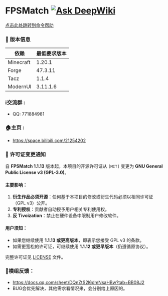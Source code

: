 # FPSMatch [![Ask DeepWiki](https://deepwiki.com/badge.svg)](https://deepwiki.com/SSOrangeCATY/FPSMacth)
[点击此处跳转到命令帮助](CommandHelper.md)

### 📌 版本信息
| 依赖        | 最低要求版本   |
|-----------|----------|
| Minecraft | 1.20.1   |
| Forge     | 47.3.11  |
| Tacz      | 1.1.4    |
| ModernUI  | 3.11.1.6 |

### ℹ️交流群 : 
- QQ: 771884981
### 🏠主页 :
-  https://space.bilibili.com/21254202

### 📜 许可证变更通知

自 **FPSMatch 1.1.13** 版本起，本项目的开源许可证从 `[MIT]` 变更为 **GNU General Public License v3 (GPL-3.0)**。

#### 主要影响：
1. **衍生作品必须开源**：任何基于本项目的修改或衍生代码必须以相同许可证（GPL v3）公开。
2. **专利授权**：贡献者自动授予用户相关专利使用权。
3. **反 Tivoization**：禁止在硬件设备中限制用户修改软件。

#### 用户须知：
- 如果您继续使用 **1.1.13 或更高版本**，即表示您接受 GPL v3 的条款。
- 如需更宽松的许可证，可继续使用 **1.1.12 或更早版本**（仍遵循原协议）。

完整许可证见 [LICENSE](LICENSE) 文件。

### 📒模组反馈：
- https://docs.qq.com/sheet/DQnZtS2l6dmNsaHBw?tab=BB08J2
- BUG会优先解决，其他需求看情况来，会分别给上原因的。